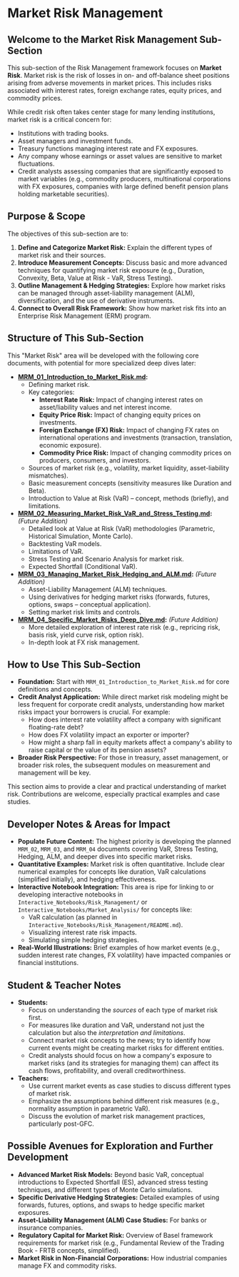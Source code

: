 # Market Risk Management

## Welcome to the Market Risk Management Sub-Section

This sub-section of the Risk Management framework focuses on **Market Risk**. Market risk is the risk of losses in on- and off-balance sheet positions arising from adverse movements in market prices. This includes risks associated with interest rates, foreign exchange rates, equity prices, and commodity prices.

While credit risk often takes center stage for many lending institutions, market risk is a critical concern for:
*   Institutions with trading books.
*   Asset managers and investment funds.
*   Treasury functions managing interest rate and FX exposures.
*   Any company whose earnings or asset values are sensitive to market fluctuations.
*   Credit analysts assessing companies that are significantly exposed to market variables (e.g., commodity producers, multinational corporations with FX exposures, companies with large defined benefit pension plans holding marketable securities).

## Purpose & Scope

The objectives of this sub-section are to:

1.  **Define and Categorize Market Risk:** Explain the different types of market risk and their sources.
2.  **Introduce Measurement Concepts:** Discuss basic and more advanced techniques for quantifying market risk exposure (e.g., Duration, Convexity, Beta, Value at Risk - VaR, Stress Testing).
3.  **Outline Management & Hedging Strategies:** Explore how market risks can be managed through asset-liability management (ALM), diversification, and the use of derivative instruments.
4.  **Connect to Overall Risk Framework:** Show how market risk fits into an Enterprise Risk Management (ERM) program.

## Structure of This Sub-Section

This "Market Risk" area will be developed with the following core documents, with potential for more specialized deep dives later:

*   **[MRM_01_Introduction_to_Market_Risk.md](./MRM_01_Introduction_to_Market_Risk.md):**
    *   Defining market risk.
    *   Key categories:
        *   **Interest Rate Risk:** Impact of changing interest rates on asset/liability values and net interest income.
        *   **Equity Price Risk:** Impact of changing equity prices on investments.
        *   **Foreign Exchange (FX) Risk:** Impact of changing FX rates on international operations and investments (transaction, translation, economic exposure).
        *   **Commodity Price Risk:** Impact of changing commodity prices on producers, consumers, and investors.
    *   Sources of market risk (e.g., volatility, market liquidity, asset-liability mismatches).
    *   Basic measurement concepts (sensitivity measures like Duration and Beta).
    *   Introduction to Value at Risk (VaR) – concept, methods (briefly), and limitations.
*   **[MRM_02_Measuring_Market_Risk_VaR_and_Stress_Testing.md](./MRM_02_Measuring_Market_Risk_VaR_and_Stress_Testing.md):** *(Future Addition)*
    *   Detailed look at Value at Risk (VaR) methodologies (Parametric, Historical Simulation, Monte Carlo).
    *   Backtesting VaR models.
    *   Limitations of VaR.
    *   Stress Testing and Scenario Analysis for market risk.
    *   Expected Shortfall (Conditional VaR).
*   **[MRM_03_Managing_Market_Risk_Hedging_and_ALM.md](./MRM_03_Managing_Market_Risk_Hedging_and_ALM.md):** *(Future Addition)*
    *   Asset-Liability Management (ALM) techniques.
    *   Using derivatives for hedging market risks (forwards, futures, options, swaps – conceptual application).
    *   Setting market risk limits and controls.
*   **[MRM_04_Specific_Market_Risks_Deep_Dive.md](./MRM_04_Specific_Market_Risks_Deep_Dive.md):** *(Future Addition)*
    *   More detailed exploration of interest rate risk (e.g., repricing risk, basis risk, yield curve risk, option risk).
    *   In-depth look at FX risk management.

## How to Use This Sub-Section

*   **Foundation:** Start with `MRM_01_Introduction_to_Market_Risk.md` for core definitions and concepts.
*   **Credit Analyst Application:** While direct market risk modeling might be less frequent for corporate credit analysts, understanding how market risks impact your borrowers is crucial. For example:
    *   How does interest rate volatility affect a company with significant floating-rate debt?
    *   How does FX volatility impact an exporter or importer?
    *   How might a sharp fall in equity markets affect a company's ability to raise capital or the value of its pension assets?
*   **Broader Risk Perspective:** For those in treasury, asset management, or broader risk roles, the subsequent modules on measurement and management will be key.

This section aims to provide a clear and practical understanding of market risk. Contributions are welcome, especially practical examples and case studies.

<!-- Machine-readable indexing comment -->
<!-- Index: Market Risk Management; Topics: Interest Rate Risk, Equity Price Risk, FX Risk, Commodity Risk, VaR, Stress Testing, Hedging, ALM -->

## Developer Notes & Areas for Impact

*   **Populate Future Content:** The highest priority is developing the planned `MRM_02`, `MRM_03`, and `MRM_04` documents covering VaR, Stress Testing, Hedging, ALM, and deeper dives into specific market risks.
*   **Quantitative Examples:** Market risk is often quantitative. Include clear numerical examples for concepts like duration, VaR calculations (simplified initially), and hedging effectiveness.
*   **Interactive Notebook Integration:** This area is ripe for linking to or developing interactive notebooks in `Interactive_Notebooks/Risk_Management/` or `Interactive_Notebooks/Market_Analysis/` for concepts like:
    *   VaR calculation (as planned in `Interactive_Notebooks/Risk_Management/README.md`).
    *   Visualizing interest rate risk impacts.
    *   Simulating simple hedging strategies.
*   **Real-World Illustrations:** Brief examples of how market events (e.g., sudden interest rate changes, FX volatility) have impacted companies or financial institutions.

## Student & Teacher Notes

*   **Students:**
    *   Focus on understanding the *sources* of each type of market risk first.
    *   For measures like duration and VaR, understand not just the calculation but also the *interpretation and limitations*.
    *   Connect market risk concepts to the news; try to identify how current events might be creating market risks for different entities.
    *   Credit analysts should focus on how a company's exposure to market risks (and its strategies for managing them) can affect its cash flows, profitability, and overall creditworthiness.
*   **Teachers:**
    *   Use current market events as case studies to discuss different types of market risk.
    *   Emphasize the assumptions behind different risk measures (e.g., normality assumption in parametric VaR).
    *   Discuss the evolution of market risk management practices, particularly post-GFC.

## Possible Avenues for Exploration and Further Development

*   **Advanced Market Risk Models:** Beyond basic VaR, conceptual introductions to Expected Shortfall (ES), advanced stress testing techniques, and different types of Monte Carlo simulations.
*   **Specific Derivative Hedging Strategies:** Detailed examples of using forwards, futures, options, and swaps to hedge specific market exposures.
*   **Asset-Liability Management (ALM) Case Studies:** For banks or insurance companies.
*   **Regulatory Capital for Market Risk:** Overview of Basel framework requirements for market risk (e.g., Fundamental Review of the Trading Book - FRTB concepts, simplified).
*   **Market Risk in Non-Financial Corporations:** How industrial companies manage FX and commodity risks.
